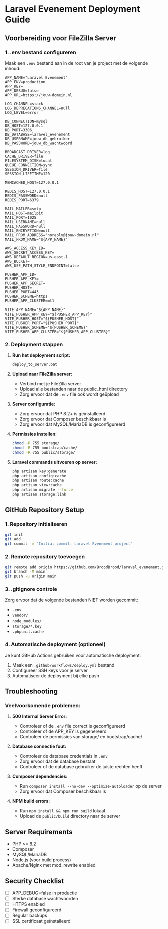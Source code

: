 # Laravel Evenement Deployment Guide

## Voorbereiding voor FileZilla Server

### 1. .env bestand configureren

Maak een `.env` bestand aan in de root van je project met de volgende inhoud:

```env
APP_NAME="Laravel Evenement"
APP_ENV=production
APP_KEY=
APP_DEBUG=false
APP_URL=https://jouw-domein.nl

LOG_CHANNEL=stack
LOG_DEPRECATIONS_CHANNEL=null
LOG_LEVEL=error

DB_CONNECTION=mysql
DB_HOST=127.0.0.1
DB_PORT=3306
DB_DATABASE=laravel_evenement
DB_USERNAME=jouw_db_gebruiker
DB_PASSWORD=jouw_db_wachtwoord

BROADCAST_DRIVER=log
CACHE_DRIVER=file
FILESYSTEM_DISK=local
QUEUE_CONNECTION=sync
SESSION_DRIVER=file
SESSION_LIFETIME=120

MEMCACHED_HOST=127.0.0.1

REDIS_HOST=127.0.0.1
REDIS_PASSWORD=null
REDIS_PORT=6379

MAIL_MAILER=smtp
MAIL_HOST=mailpit
MAIL_PORT=1025
MAIL_USERNAME=null
MAIL_PASSWORD=null
MAIL_ENCRYPTION=null
MAIL_FROM_ADDRESS="noreply@jouw-domein.nl"
MAIL_FROM_NAME="${APP_NAME}"

AWS_ACCESS_KEY_ID=
AWS_SECRET_ACCESS_KEY=
AWS_DEFAULT_REGION=us-east-1
AWS_BUCKET=
AWS_USE_PATH_STYLE_ENDPOINT=false

PUSHER_APP_ID=
PUSHER_APP_KEY=
PUSHER_APP_SECRET=
PUSHER_HOST=
PUSHER_PORT=443
PUSHER_SCHEME=https
PUSHER_APP_CLUSTER=mt1

VITE_APP_NAME="${APP_NAME}"
VITE_PUSHER_APP_KEY="${PUSHER_APP_KEY}"
VITE_PUSHER_HOST="${PUSHER_HOST}"
VITE_PUSHER_PORT="${PUSHER_PORT}"
VITE_PUSHER_SCHEME="${PUSHER_SCHEME}"
VITE_PUSHER_APP_CLUSTER="${PUSHER_APP_CLUSTER}"
```

### 2. Deployment stappen

1. **Run het deployment script:**
   ```bash
   deploy_to_server.bat
   ```

2. **Upload naar FileZilla server:**
   - Verbind met je FileZilla server
   - Upload alle bestanden naar de public_html directory
   - Zorg ervoor dat de `.env` file ook wordt geüpload

3. **Server configuratie:**
   - Zorg ervoor dat PHP 8.2+ is geïnstalleerd
   - Zorg ervoor dat Composer beschikbaar is
   - Zorg ervoor dat MySQL/MariaDB is geconfigureerd

4. **Permissies instellen:**
   ```bash
   chmod -R 755 storage/
   chmod -R 755 bootstrap/cache/
   chmod -R 755 public/storage/
   ```

5. **Laravel commands uitvoeren op server:**
   ```bash
   php artisan key:generate
   php artisan config:cache
   php artisan route:cache
   php artisan view:cache
   php artisan migrate --force
   php artisan storage:link
   ```

## GitHub Repository Setup

### 1. Repository initialiseren

```bash
git init
git add .
git commit -m "Initial commit: Laravel Evenement project"
```

### 2. Remote repository toevoegen

```bash
git remote add origin https://github.com/BroodBrood/laravel_evenement.git
git branch -M main
git push -u origin main
```

### 3. .gitignore controle

Zorg ervoor dat de volgende bestanden NIET worden gecommit:
- `.env`
- `vendor/`
- `node_modules/`
- `storage/*.key`
- `.phpunit.cache`

### 4. Automatische deployment (optioneel)

Je kunt GitHub Actions gebruiken voor automatische deployment:

1. Maak een `.github/workflows/deploy.yml` bestand
2. Configureer SSH keys voor je server
3. Automatiseer de deployment bij elke push

## Troubleshooting

### Veelvoorkomende problemen:

1. **500 Internal Server Error:**
   - Controleer of de `.env` file correct is geconfigureerd
   - Controleer of de APP_KEY is gegenereerd
   - Controleer de permissies van storage/ en bootstrap/cache/

2. **Database connectie fout:**
   - Controleer de database credentials in `.env`
   - Zorg ervoor dat de database bestaat
   - Controleer of de database gebruiker de juiste rechten heeft

3. **Composer dependencies:**
   - Run `composer install --no-dev --optimize-autoloader` op de server
   - Zorg ervoor dat Composer beschikbaar is

4. **NPM build errors:**
   - Run `npm install && npm run build` lokaal
   - Upload de `public/build` directory naar de server

## Server Requirements

- PHP >= 8.2
- Composer
- MySQL/MariaDB
- Node.js (voor build process)
- Apache/Nginx met mod_rewrite enabled

## Security Checklist

- [ ] APP_DEBUG=false in productie
- [ ] Sterke database wachtwoorden
- [ ] HTTPS enabled
- [ ] Firewall geconfigureerd
- [ ] Regular backups
- [ ] SSL certificaat geïnstalleerd 